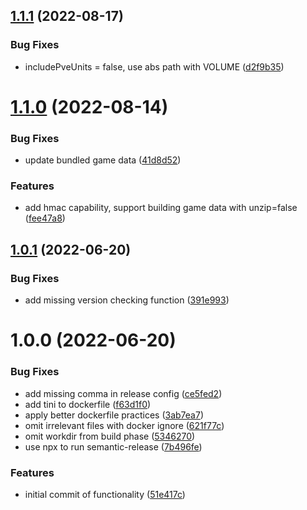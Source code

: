 ## [1.1.1](https://gitlab.com/swgoh-tools/swgoh-stats/compare/v1.1.0...v1.1.1) (2022-08-17)


### Bug Fixes

* includePveUnits = false, use abs path with VOLUME ([d2f9b35](https://gitlab.com/swgoh-tools/swgoh-stats/commit/d2f9b356e0e31a99863893b6fa1fd0dc20a8902e))

# [1.1.0](https://gitlab.com/swgoh-tools/swgoh-stats/compare/v1.0.1...v1.1.0) (2022-08-14)


### Bug Fixes

* update bundled game data ([41d8d52](https://gitlab.com/swgoh-tools/swgoh-stats/commit/41d8d520383e7512b226ff04806fdc9763131be7))


### Features

* add hmac capability, support building game data with unzip=false ([fee47a8](https://gitlab.com/swgoh-tools/swgoh-stats/commit/fee47a8c155d79e353df5285f2326f31f1d699d9))

## [1.0.1](https://gitlab.com/swgoh-tools/swgoh-stats/compare/v1.0.0...v1.0.1) (2022-06-20)


### Bug Fixes

* add missing version checking function ([391e993](https://gitlab.com/swgoh-tools/swgoh-stats/commit/391e99377f7f44fc51326e537c9f7b01cfc03d33))

# 1.0.0 (2022-06-20)


### Bug Fixes

* add missing comma in release config ([ce5fed2](https://gitlab.com/swgoh-tools/swgoh-stats/commit/ce5fed29b1b37a5521cbb1de518de0d1a389587e))
* add tini to dockerfile ([f63d1f0](https://gitlab.com/swgoh-tools/swgoh-stats/commit/f63d1f0891638c22d09e3b1ab4df1c1a18d3bcd7))
* apply better dockerfile practices ([3ab7ea7](https://gitlab.com/swgoh-tools/swgoh-stats/commit/3ab7ea7ef3f5513969f1f7091a9aa090b44f67b1))
* omit irrelevant files with docker ignore ([621f77c](https://gitlab.com/swgoh-tools/swgoh-stats/commit/621f77cfa5862c584bcbe2c3e83080c254029ce0))
* omit workdir from build phase ([5346270](https://gitlab.com/swgoh-tools/swgoh-stats/commit/5346270ab48ca3b333f96475237f8e2756faffb9))
* use npx to run semantic-release ([7b496fe](https://gitlab.com/swgoh-tools/swgoh-stats/commit/7b496fe3bfa8288042dc7fc40aa5a4d1fe9aa0ea))


### Features

* initial commit of functionality ([51e417c](https://gitlab.com/swgoh-tools/swgoh-stats/commit/51e417c573179126713b6369b7ed86f399279084))
